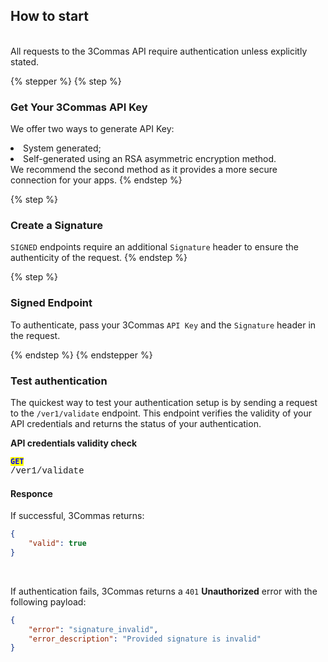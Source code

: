 ## How to start<br>
<br>
All requests to the 3Commas API require authentication unless explicitly stated.

{% stepper %}
{% step %}
### Get Your 3Commas API Key
We offer two ways to generate API Key:
<li> System generated;</li>
<li> Self-generated using an RSA asymmetric encryption method.</li>
We recommend the second method as it provides a more secure connection for your apps.
{% endstep %}

{% step %}
### Create a Signature
<code>SIGNED</code> endpoints require an additional <code>Signature</code> header to ensure the authenticity of the request. 
{% endstep %}

{% step %}
### Signed Endpoint
To authenticate, pass your 3Commas `API Key` and the `Signature` header in the request.

{% endstep %}
{% endstepper %}
<br>

### Test authentication<br>
<p> The quickest way to test your authentication setup is by sending a request to the <code>/ver1/validate</code> endpoint. This endpoint verifies the validity of your API credentials and returns the status of your authentication. </p>

<strong>API credentials validity check</strong><br>


<code><mark style="color:blue"><strong>GET</strong></mark></code><br>
<span style="font-family: 'Courier New', monospace;">/ver1/validate</span>
<br>

#### Responce<br>

<p>
 If successful, 3Commas returns:
</p>

```json
{
    "valid": true
}
```
<br>

<p>
    If authentication fails, 3Commas returns a <code>401</code> <strong>Unauthorized</strong> error with the following payload: 
</p>

```json
{
    "error": "signature_invalid",
    "error_description": "Provided signature is invalid"
}
```
